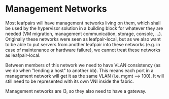# Management Networks
Most leafpairs will have management networks living on them, which shall be used by the hypervisor solution in a
building block for whatever they are needed (VM migration, management communication, storage, console, ...).
Originally these networks were seen as leafpair-local, but as we also want to be able to put servers from another
leafpair into these networks (e.g. in case of maintenance or hardware failure), we cannot treat these networks as
leafpair-local.

Between members of this network we need to have VLAN consistency (as we do when "lending a host" to another bb).
This means each port in a management network will get it as the same VLAN (i.e. mgmt --> 100). It will still need
to be represented with its own VNI inside the fabric.

Management networks are l3, so they also need to have a gateway.
